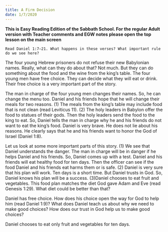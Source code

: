 ```yaml
---
title: A Firm Decision
date: 1/7/2020
---
```


 **This is Easy Reading Edition of the Sabbath School. For the regular Adult version with Teacher comments and EGW notes please open the top lesson on the main screen** 

`Read Daniel 1:7–21. What happens in these verses? What important rule do we see here?`

The four young Hebrew prisoners do not refuse their new Babylonian names. Really, what can they do about that? Not much. But they can do something about the food and the wine from the king’s table. The four young men have free choice. They can decide what they will eat or drink. Their free choice is a very important part of the story.

The man in charge of the four young men changes their names. So, he can change the menu too. Daniel and his friends hope that he will change their meals for two reasons. (1) The meals from the king’s table may include food that is not clean (read Leviticus 11). (2) The holy leaders in Babylon offer the food to statues of their gods. Then the holy leaders send the food to the king to eat. So, Daniel tells the man in charge why he and his friends do not want to eat the king’s food. Daniel is very brave. He does not lie about his reasons. He clearly says that he and his friends want to honor the God of Israel (Daniel 1:8).

Let us look at some more important parts of this story. (1) We see that Daniel understands the danger. The man in charge will be in danger if he helps Daniel and his friends. So, Daniel comes up with a test. Daniel and his friends will eat healthy food for ten days. Then the officer can see if the food Daniel and his friends eat harms them or is safe. (2) Daniel is very sure that his plan will work. Ten days is a short time. But Daniel trusts in God. So, Daniel knows his plan will be a success. (3)Daniel chooses to eat fruit and vegetables. This food plan matches the diet God gave Adam and Eve (read Genesis 1:29). What diet could be better than that?

Daniel has free choice. How does his choice open the way for God to help him (read Daniel 1:9)? What does Daniel teach us about why we need to make good choices? How does our trust in God help us to make good choices?

Daniel chooses to eat only fruit and vegetables for ten days.
